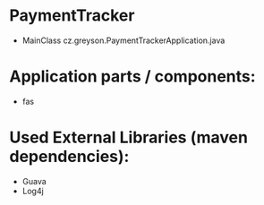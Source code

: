 # PaymentTracker

- MainClass cz.greyson.PaymentTrackerApplication.java

# Application parts / components:
- fas

# Used External Libraries (maven dependencies): 
- Guava
- Log4j
 
